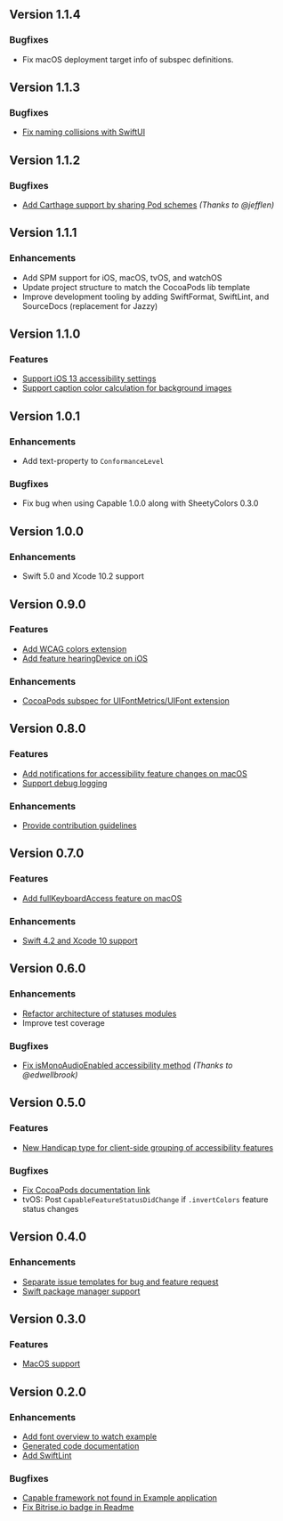 ## Version 1.1.4

### Bugfixes
* Fix macOS deployment target info of subspec definitions.

## Version 1.1.3

### Bugfixes
* [Fix naming collisions with SwiftUI](https://github.com/chrs1885/Capable/pull/51)

## Version 1.1.2

### Bugfixes
* [Add Carthage support by sharing Pod schemes](https://github.com/chrs1885/Capable/pull/49) *(Thanks to @jefflen)*

## Version 1.1.1

### Enhancements
* Add SPM support for iOS, macOS, tvOS, and watchOS
* Update project structure to match the CocoaPods lib template
* Improve development tooling by adding SwiftFormat, SwiftLint, and SourceDocs (replacement for Jazzy)

## Version 1.1.0

### Features
* [Support iOS 13 accessibility settings](https://github.com/chrs1885/Capable/issues/43)
* [Support caption color calculation for background images](https://github.com/chrs1885/Capable/issues/45)

## Version 1.0.1

### Enhancements
* Add text-property to `ConformanceLevel`

### Bugfixes
* Fix bug when using Capable 1.0.0 along with SheetyColors 0.3.0

## Version 1.0.0

### Enhancements
* Swift 5.0 and Xcode 10.2 support

## Version 0.9.0

### Features
* [Add WCAG colors extension](https://github.com/chrs1885/Capable/issues/39)
* [Add feature hearingDevice on iOS](https://github.com/chrs1885/Capable/issues/38)

### Enhancements
* [CocoaPods subspec for UIFontMetrics/UIFont extension](https://github.com/chrs1885/Capable/issues/35)

## Version 0.8.0

### Features
* [Add notifications for accessibility feature changes on macOS](https://github.com/chrs1885/Capable/issues/31)
* [Support debug logging](https://github.com/chrs1885/Capable/issues/29)

### Enhancements
* [Provide contribution guidelines](https://github.com/chrs1885/Capable/issues/30)

## Version 0.7.0

### Features
* [Add fullKeyboardAccess feature on macOS](https://github.com/chrs1885/Capable/issues/26)

### Enhancements
* [Swift 4.2 and Xcode 10 support](https://github.com/chrs1885/Capable/pull/28)

## Version 0.6.0

### Enhancements
* [Refactor architecture of statuses modules](https://github.com/chrs1885/Capable/pull/25)
* Improve test coverage

### Bugfixes
* [Fix isMonoAudioEnabled accessibility method](https://github.com/chrs1885/Capable/pull/24) *(Thanks to @edwellbrook)*

## Version 0.5.0

### Features
* [New Handicap type for client-side grouping of accessibility features](https://github.com/chrs1885/Capable/issues/21)

### Bugfixes
* [Fix CocoaPods documentation link](https://github.com/chrs1885/Capable/issues/22)
* tvOS: Post `CapableFeatureStatusDidChange` if `.invertColors` feature status changes

## Version 0.4.0

### Enhancements
* [Separate issue templates for bug and feature request](https://github.com/chrs1885/Capable/issues/18)
* [Swift package manager support](https://github.com/chrs1885/Capable/issues/12)

## Version 0.3.0

### Features
* [MacOS support](https://github.com/chrs1885/Capable/issues/1)

## Version 0.2.0

### Enhancements
* [Add font overview to watch example](https://github.com/chrs1885/Capable/issues/7)
* [Generated code documentation](https://github.com/chrs1885/Capable/issues/10)
* [Add SwiftLint](https://github.com/chrs1885/Capable/issues/8)

### Bugfixes
* [Capable framework not found in Example application](https://github.com/chrs1885/Capable/issues/4)
* [Fix Bitrise.io badge in Readme](https://github.com/chrs1885/Capable/issues/5)